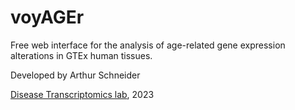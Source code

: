 # voyAGEr

Free web interface for the analysis of age-related gene expression alterations in GTEx human tissues.

Developed by Arthur Schneider

[Disease Transcriptomics lab](https://imm.medicina.ulisboa.pt/group/distrans), 2023
